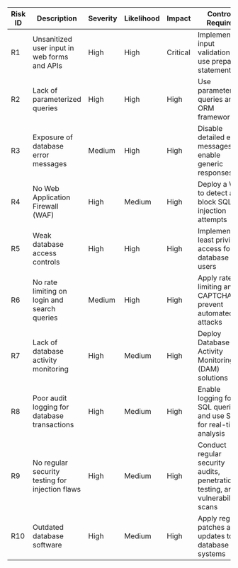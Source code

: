 | Risk ID | Description                                        | Severity | Likelihood | Impact | Controls Required                                    |
|---------|----------------------------------------------------|----------|------------|--------|------------------------------------------------------|
| R1      | Unsanitized user input in web forms and APIs      | High     | High       | Critical | Implement input validation and use prepared statements |
| R2      | Lack of parameterized queries                     | High     | High       | High    | Use parameterized queries and ORM frameworks         |
| R3      | Exposure of database error messages               | Medium   | High       | High    | Disable detailed error messages and enable generic responses |
| R4      | No Web Application Firewall (WAF)                 | High     | Medium     | High    | Deploy a WAF to detect and block SQL injection attempts |
| R5      | Weak database access controls                     | High     | High       | High    | Implement least privilege access for database users  |
| R6      | No rate limiting on login and search queries      | Medium   | High       | High    | Apply rate limiting and CAPTCHA to prevent automated attacks |
| R7      | Lack of database activity monitoring              | High     | Medium     | High    | Deploy Database Activity Monitoring (DAM) solutions  |
| R8      | Poor audit logging for database transactions      | High     | Medium     | High    | Enable logging for all SQL queries and use SIEM for real-time analysis |
| R9      | No regular security testing for injection flaws   | High     | Medium     | High    | Conduct regular security audits, penetration testing, and vulnerability scans |
| R10     | Outdated database software                        | High     | Medium     | High    | Apply regular patches and updates to database systems |